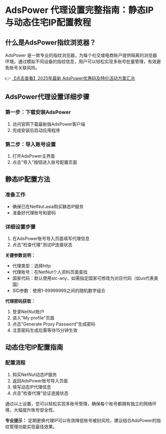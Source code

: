 # AdsPower 代理设置完整指南：静态IP与动态住宅IP配置教程

## 什么是AdsPower指纹浏览器？

AdsPower 是一款专业的指纹浏览器，为每个社交或电商账户提供隔离的浏览器环境。通过模拟不同设备的指纹信息，用户可以轻松实现多账号批量管理，有效避免账号关联风险。

👉 [【点击查看】2025年最新 AdsPower优惠码及特价活动方案汇总](https://bit.ly/adspower_free)

## AdsPower代理设置详细步骤

### 第一步：下载安装AdsPower
1. 访问官网下载最新版AdsPower客户端
2. 完成安装后启动应用程序

### 第二步：导入账号设置
1. 打开AdsPower主界面
2. 点击"导入"按钮进入账号配置页面

## 静态IP配置方法

### 准备工作
- 确保已在NetNut.asia购买静态IP服务
- 准备好代理账号和密码

### 详细设置步骤
1. 在AdsPower账号导入页面填写代理信息
2. 点击"检查代理"测试IP连接状态

**关键参数说明：**
- 代理类型：选择http
- 代理账号：在NetNut个人资料页面查找
- 国家代码：默认使用stc-any，如需指定国家可修改为对应代码（如us代表美国）
- SID参数：使用1-99999999之间的随机数字组合

**代理密码获取：**
1. 登录NetNut账户
2. 进入"My profile"页面
3. 点击"Generate Proxy Password"生成密码
4. 注意密码生成后需等待15分钟生效

## 动态住宅IP配置指南

### 配置流程
1. 购买NetNut动态IP服务
2. 返回AdsPower账号导入页面
3. 填写动态IP代理信息
4. 点击"检查代理"验证连接状态

通过以上设置，您可以轻松实现多账号管理，确保每个账号都拥有独立的网络环境，大幅提升账号安全性。

**专业提示：** 定期更换代理IP可以有效降低账号被封风险，建议结合AdsPower的指纹管理功能实现最佳效果。